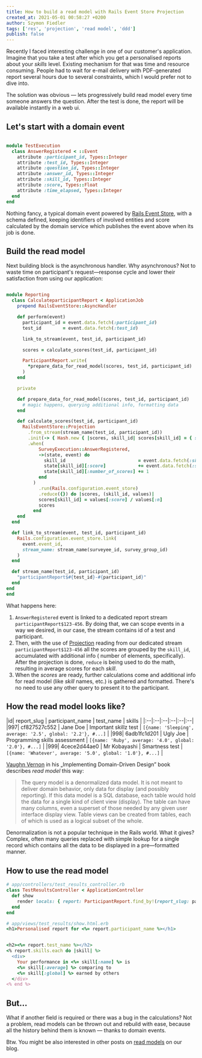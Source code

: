 ```yaml
---
title: How to build a read model with Rails Event Store Projection
created_at: 2021-05-01 00:58:27 +0200
author: Szymon Fiedler
tags: ['res', 'projection', 'read model', 'ddd']
publish: false
---
```


Recently I faced interesting challenge in one of our customer's application. Imagine that you take a test after which
you get a personalised reports about your _skills_ level. Existing mechanism for that was time and resource consuming.
People had to wait for e-mail delivery with PDF-generated report several hours due to several constraints, which I would
prefer not to dive into.

<!-- more -->

The solution was obvious — lets progressively build read model every time someone answers the question. After the test
is done, the report will be available instantly in a web ui.

## Let's start with a domain event

```ruby

module TestExecution
  class AnswerRegistered < ::Event
    attribute :participant_id, Types::Integer
    attribute :test_id, Types::Integer
    attribute :question_id, Types::Integer
    attribute :answer_id, Types::Integer
    attribute :skill_id, Types::Integer
    attribute :score, Types::Float
    attribute :time_elapsed, Types::Integer
  end
end
```

Nothing fancy, a typical domain event powered by [Rails Event Store](https://railseventstore.org), with a schema defined, keeping identifiers of involved entities and score
calculated by the domain service which publishes the event above when its job is done.

## Build the read model

Next building block is the asynchronous handler. Why asynchronous? Not to waste time on participant's request—response
cycle and lower their satisfaction from using our application:

```ruby

module Reporting
  class CalculateparticipantReport < ApplicationJob
    prepend RailsEventStore::AsyncHandler

    def perform(event)
      participant_id = event.data.fetch(:participant_id)
      test_id        = event.data.fetch(:test_id)

      link_to_stream(event, test_id, participant_id)

      scores = calculate_scores(test_id, participant_id)

      ParticipantReport.write(
        *prepare_data_for_read_model(scores, test_id, participant_id)
      )
    end

    private

    def prepare_data_for_read_model(scores, test_id, participant_id)
      # magic happens, querying additional info, formatting data
    end

    def calculate_scores(test_id, participant_id)
      RailsEventStore::Projection
        .from_stream(stream_name(test_id, participant_id))
        .init(-> { Hash.new { |scores, skill_id| scores[skill_id] = { score: 0, number_of_scores: 0 } })
        .when(
            SurveyExecution::AnswerRegistered,
            ->(state, event) do
              skill_id                           = event.data.fetch(:skill_id)
              state[skill_id][:score]            += event.data.fetch(:score)
              state[skill_id][:number_of_scores] += 1
            end
          )
            .run(Rails.configuration.event_store)
            .reduce({}) do |scores, (skill_id, values)|
            scores[skill_id] = values[:score] / values[:n]
            scores
          end
    end
  end

  def link_to_stream(event, test_id, participant_id)
    Rails.configuration.event_store.link(
      event.event_id,
      stream_name: stream_name(surveyee_id, survey_group_id)
    )
  end

  def stream_name(test_id, participant_id)
    "participantReport$#{test_id}-#{participant_id}"
  end
end
end
```

What happens here:

1. `AnswerRegistered` event is linked to a dedicated report stream `participantReport$123-456`. By doing that, we can
   scope events in a way we desired, in our case, the stream contains id of a test and participant.
2. Then, with the use of [Projection](https://railseventstore.org/docs/v2/projection/) reading from our dedicated
   stream `participantReport$123-456` all the scores are grouped by the `skill_id`, accumulated with additional info (
   number of elements, specifically). After the projection is done, `reduce` is being used to do the math, resulting in
   average scores for each _skill_.
3. When the _scores_ are ready, further calculations come and additional info for read model (like _skill_ names, etc.)
   is gathered and formatted. There's no need to use any other query to present it to the participant.

## How the read model looks like?

|id| report_slug | participant_name | test_name | skills | |:--|:--|:--|:--|:--|:--| |997| cf827527c552 | Jane Doe |
Important skillz test | `[{name: 'Sleeping', average: '2.5', global: '2.2'}, #...]` | |998| 6adb1fc1d201 | Ugly Joe |
Programming skills assessment | `[{name: 'Ruby', average: '4.0', global: '2.0'}, #...]` | |999| 4cece2d44ae0 | Mr
Kobayashi | Smartness test | `[{name: 'Whatever', average: '5.0', global: '1.0'}, #...]` |

[Vaughn Vernon](https://twitter.com/VaughnVernon) in his „Implementing Domain-Driven Design” book describes _read model_
this way:

<blockquote>
The query model is a denormalized data model. It is not meant to deliver domain behavior, only data for display (and possibly reporting). If this data model is a SQL database, each table would hold the data for a single kind of client view (display). The table can have many columns, even a superset of those needed by any given user interface display view. Table views can be created from tables, each of which is used as a logical subset of the whole.
</blockquote>

Denormalization is not a popular technique in the Rails world. What it gives? Complex, often many queries replaced with
simple lookup for a single record which contains all the data to be displayed in a pre—formatted manner.

## How to use the read model

```ruby
# app/controllers/test_results_controller.rb
class TestResultsController < ApplicationController
  def show
    render locals: { report: ParticipantReport.find_by!(report_slug: params[:slug]) }
  end
end

# app/views/test_results/show.html.erb
<h1>Personalised report for <%= report.participant_name %></h1>


<h2><%= report.test_name %></h2>
<% report.skills.each do |skill| %>
  <div>
    Your performance in <%= skill[:name] %> is
    <%= skill[:average] %> comparing to
    <%= skill[:global] %> earned by others
  </div>
<% end %>
```

## But...

What if another field is required or there was a bug in the calculations? Not a problem, read models can be thrown out
and rebuild with ease, because all the history behind them is known — thanks to domain events.

Btw. You might be also interested in other posts on [read models](https://blog.arkency.com/tags/read-model/) on our blog.